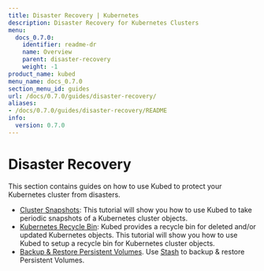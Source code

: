 ```yaml
---
title: Disaster Recovery | Kubernetes
description: Disaster Recovery for Kubernetes Clusters
menu:
  docs_0.7.0:
    identifier: readme-dr
    name: Overview
    parent: disaster-recovery
    weight: -1
product_name: kubed
menu_name: docs_0.7.0
section_menu_id: guides
url: /docs/0.7.0/guides/disaster-recovery/
aliases:
- /docs/0.7.0/guides/disaster-recovery/README
info:
  version: 0.7.0
---
```


# Disaster Recovery

This section contains guides on how to use Kubed to protect your Kubernetes cluster from disasters.

  - [Cluster Snapshots](/docs/0.7.0/guides/disaster-recovery/cluster-snapshot): This tutorial will show you how to use Kubed to take periodic snapshots of a Kubernetes cluster objects.
  - [Kubernetes Recycle Bin](/docs/0.7.0/guides/disaster-recovery/recycle-bin): Kubed provides a recycle bin for deleted and/or updated Kubernetes objects. This tutorial will show you how to use Kubed to setup a recycle bin for Kubernetes cluster objects.
  - [Backup & Restore Persistent Volumes](/docs/0.7.0/guides/disaster-recovery/stash). Use [Stash](https://appscode.com/products/stash) to backup & restore Persistent Volumes.
